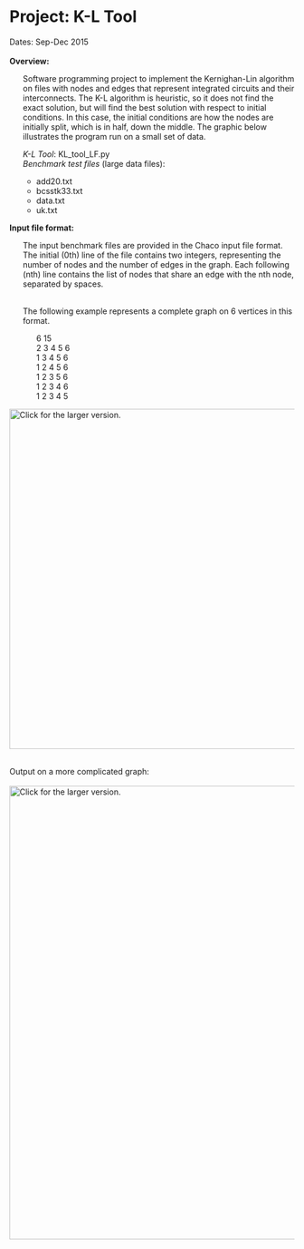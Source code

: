 <h1>Project: K-L Tool</h1>
Dates: Sep-Dec 2015<br /><br />
<b>Overview:</b><br>
<ul>
<p>Software programming project to implement the Kernighan-Lin algorithm on files with nodes and edges that represent integrated circuits and their interconnects. The K-L algorithm is heuristic, so it does not find the exact solution, but will find the best solution with respect to initial conditions. In this case, the initial conditions are how the nodes are initially split, which is in half, down the middle. The graphic below illustrates the program run on a small set of data.</p>
<i>K-L Tool</i>: KL_tool_LF.py<br />
<i>Benchmark test files</i> (large data files):<br />
<ul>
<li>add20.txt</li>
<li>bcsstk33.txt</li>
<li>data.txt</li>
<li>uk.txt</li>
</ul></ul>
<b>Input file format:</b><br />
<ul>
The input benchmark files are provided in the Chaco input file format. The initial (0th) line of the file contains two integers, representing the number of nodes and the number of edges in the graph. Each following (nth) line contains the list of nodes that share an edge with the nth node, separated by spaces.<br><br>


The following example represents a complete graph on 6 vertices in this format.<br> 
<ul>
6 15<br>
2 3 4 5 6<br/>
1 3 4 5 6<br/>
1 2 4 5 6<br/> 
1 2 3 5 6<br/> 
1 2 3 4 6<br/>
1 2 3 4 5<br/>
</ul></ul>

<!-- Tinypic is defunkt. Trying to find a work around -->

<!-- <img src=" https://drive.google.com/open?id=1G51kip9KbaEJ42SqCmernI7kc79WiGii "></a> -->
<!--<img src="https://drive.google.com/uc?export=view&id=XXX">-->
<!-- <img src="https://drive.google.com/uc?export=view&id=1G51kip9KbaEJ42SqCmernI7kc79WiGii"> -->
<!-- https://drive.google.com/file/d/1SLDITOhdqLeMxSIqK-2tufjPEP6l17L3/view -->


<!-- <a href="https://drive.google.com/uc?export=view&id=1SLDITOhdqLeMxSIqK-2tufjPEP6l17L3">
    <img src="https://drive.google.com/uc?export=view&id=1SLDITOhdqLeMxSIqK-2tufjPEP6l17L3"
    style="width: 100px; max-width: 50%; height: auto"
    title="Click for the larger version." />
</a> -->

<a href="https://drive.google.com/uc?export=view&id=17lShSrDeyl-XxHep9zck_sMGHhcrtw-l">
    <img src="https://drive.google.com/uc?export=view&id=17lShSrDeyl-XxHep9zck_sMGHhcrtw-l"
    width="600" height="auto"
    title="Click for the larger version." />
</a>
<br><br>

Output on a more complicated graph:<br/><br/>
<a href="https://drive.google.com/uc?export=view&id=19z3ChfHDMzMVWGAjrinos7QTPI285Jcs">
    <img src="https://drive.google.com/uc?export=view&id=19z3ChfHDMzMVWGAjrinos7QTPI285Jcs"
    width="800" height="auto"
    title="Click for the larger version." />
